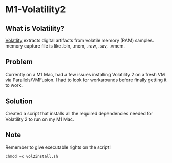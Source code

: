 # M1-Volatility2
## What is Volatility?
[Volatlity](https://github.com/volatilityfoundation/volatility) extracts digital artifacts from volatile memory (RAM) samples. memory capture file is like .bin, .mem, .raw, .sav, .vmem.

## Problem
Currently on a M1 Mac, had a few issues installing Volatility 2 on a fresh VM via Parallels/VMFusion. I had to look for workarounds before finally getting it to work. 
## Solution
Created a script that installs all the required dependencies needed for Volatility 2 to run on my M1 Mac.

## Note
Remember to give executable rights on the script!

```shell
chmod +x vol2install.sh
```
